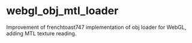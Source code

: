 # webgl_obj_mtl_loader
Improvement of frenchtoast747 implementation of obj loader for WebGL, adding MTL texture reading.
